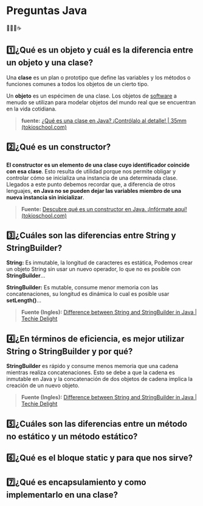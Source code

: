 # Preguntas Java
📕📘📗☕
## 1️⃣¿Qué es un objeto y cuál es la diferencia entre un objeto y una clase?
Una  **clase**  es un plan o prototipo que define las variables y los métodos o funciones comunes a todos los objetos de un cierto tipo.

Un **objeto**  es un espécimen de una clase. Los objetos de  [software](https://www.tokioschool.com/noticias/el-software/) a menudo se utilizan para modelar objetos del mundo real que se encuentran en la vida cotidiana.
> **fuente:** [¿Qué es una clase en Java? ¡Contrólalo al detalle! | 35mm (tokioschool.com)](https://www.tokioschool.com/noticias/que-es-clase-java/)

## 2️⃣¿Qué es un constructor?
**El constructor es un elemento de una clase cuyo identificador coincide con esa clase**. Esto resulta de utilidad porque nos permite obligar y controlar cómo se inicializa una instancia de una determinada clase. Llegados a este punto debemos recordar que, a diferencia de otros lenguajes, **en Java no se pueden dejar las variables miembro de una nueva instancia sin inicializar**.

> **Fuente:** [Descubre qué es un constructor en Java. ¡Infórmate aquí! (tokioschool.com)](https://www.tokioschool.com/noticias/que-es-constructor-java/)

## 3️⃣¿Cuáles son las diferencias entre String y StringBuilder?
**String:** Es inmutable, la longitud de caracteres es estática, Podemos crear un objeto String sin usar un nuevo operador, lo que no es posible con **StringBuilder**...

**StringBuilder:** Es mutable, consume menor memoria con las concatenaciones, su longitud es dinámica lo cual es posible usar **setLength()**...

> **Fuente (Ingles):** [Difference between String and StringBuilder in Java | Techie Delight](https://www.techiedelight.com/difference-between-string-stringbuilder-java/)
## 4️⃣¿En términos de eficiencia, es mejor utilizar String o StringBuilder y por qué?
**StringBuilder** es rápido y consume menos memoria que una cadena mientras realiza concatenaciones. Esto se debe a que la cadena es inmutable en Java y la concatenación de dos objetos de cadena implica la creación de un nuevo objeto.

> **Fuente (Ingles):** [Difference between String and StringBuilder in Java | Techie Delight](https://www.techiedelight.com/difference-between-string-stringbuilder-java/)
> 
## 5️⃣¿Cuáles son las diferencias entre un método no estático y un método estático?

## 6️⃣¿Qué es el bloque static y para que nos sirve?

## 7️⃣¿Qué es encapsulamiento y como implementarlo en una clase?

